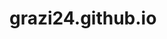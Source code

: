 # grazi24.github.io
<!DOCTYPE html>
<html lang="pt-br">
<head>
    <meta charset="UTF-8">
    <meta name="viewport" content="width=device-width, initial-scale=1.0">
    <link rel="shortcut icon" type="imagex/png" href="logo.jfif">
    <title>Campeonato de Xadrez - Projeto Escolar.</title>
    <link rel="stylesheet" href="https://stackpath.bootstrapcdn.com/bootstrap/4.5.2/css/bootstrap.min.css">
    <style>
        @import url('https://fonts.googleapis.com/css2?family=Poppins:wght@400;500;600;700&family=Ubuntu:wght@400;500;700&display=swap');
        body {
            transition: background-color 0.3s ease, color 0.3s ease;
        }

        .table {
            transition: background-color 0.3s ease, color 0.3s ease;
        }

        body.dark-mode {
            background-color: #343a40;
            color: #f8f9fa;
        }

        .dark-mode .table {
            background-color: #212529;
            color: #f8f9fa;
        }
    </style>
</head>
<body>
    <div class="container">
        <h2 class="text-center mt-5">Campeonato de Xadrez</h2>

        <section class="mt-4">
            <div class="row">
                <div class="col-md-6 offset-md-3">
                    <table class="table table-bordered table-striped">
                        <thead class="thead-light">
                            <tr>
                                <th>INSCRIÇÃO</th>
                                <th>PREMIO</th>
                                <th>ONG</th>
                                <th>ADMISTRAÇÃO</th>
                            </tr>
                        </thead>
                        <tbody>
                            <tr>
                                <td>R$1,00</td>
                                <td>R$8,00</td>
                                <td>R$1,00</td>
                                <td>R$1,00</td>
                            </tr>
                            <tr>
                                <td>R$10,00</td>
                                <td>R$80,00</td>
                                <td>R$10,00</td>
                                <td>R$10,00</td>
                            </tr>
                            <tr>
                                <td>R$100,00</td>
                                <td>R$800,00</td>
                                <td>R$100,00</td>
                                <td>R$100,00</td>
                            </tr>
                            <tr>
                                <td>R$1000,00</td>
                                <td>R$8000,00</td>
                                <td>R$1000,00</td>
                                <td>R$1000,00</td>
                            </tr>
                        </tbody>
                    </table>
                </div>
            </div>
        </section>

        <section class="mt-4">
            <div class="row">
                <div class="col-md-6 offset-md-3">
                    <h3 class="text-center">Tabela de Brindes e Pontuação</h3>
                    <table class="table table-bordered table-striped">
                        <thead class="thead-light">
                            <tr>
                                <th>Brindes</th>
                                <th>Pontuação</th>
                            </tr>
                        </thead>
                        <tbody>
                            <tr>
                                <td>Jogo de Panelas</td>
                                <td>250 Pontos</td>
                            </tr>
                            <tr>
                                <td>Celular</td>
                                <td>1500 Pontos</td>
                            </tr>
                            <tr>
                                <td>Tablet</td>
                                <td>2000 Pontos</td>
                            </tr>
                            <tr>
                                <td>Kit de Ferramentas</td>
                                <td>500 Pontos</td>
                            </tr>
                            <tr>
                                <td>Computador</td>
                                <td>2500 Pontos</td>
                            </tr>
                            <tr>
                                <td>Vale Compras de R$ 250,00</td>
                                <td>375 Pontos</td>
                            </tr>
                            <tr>
                                <td>Pix de R$ 500,00</td>
                                <td>500 Pontos</td>
                            </tr>
                        </tbody>
                    </table>
                </div>
            </div>
        </section>

        <section class="mt-4 text-center">
            <a href="https://www.youtube.com/watch?v=S1LsUT7jjDI" target="_blank">Como Jogar Xadrez</a> | 
            <a href="https://www.youtube.com/watch?v=8gfWyQb6fIU" target="_blank">Regras do Campeonato</a>
        </section>
    </div>

    <script src="https://code.jquery.com/jquery-3.5.1.slim.min.js"></script>
    <script src="https://cdn.jsdelivr.net/npm/popper.js@1.16.1/dist/umd/popper.min.js"></script>
    <script src="https://stackpath.bootstrapcdn.com/bootstrap/4.5.2/js/bootstrap.min.js"></script>
    <script>
        function applyTheme() {
            const isDarkMode = window.matchMedia('(prefers-color-scheme: dark)').matches;
            document.body.classList.toggle('dark-mode', isDarkMode);
        }

        applyTheme();
        window.matchMedia('(prefers-color-scheme: dark)').addEventListener('change', applyTheme);
    </script>
</body>
</html>
